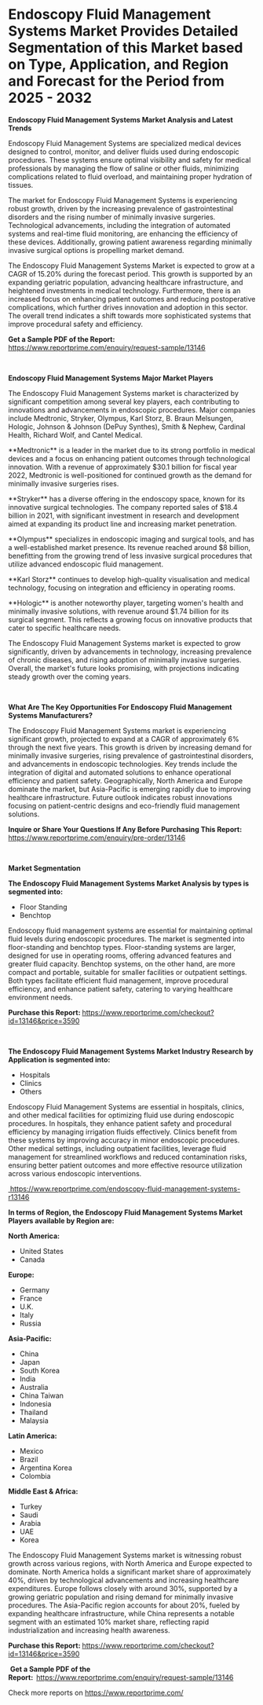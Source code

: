 <p><h1>Endoscopy Fluid Management Systems Market Provides Detailed Segmentation of this Market based on Type, Application, and Region and Forecast for the Period from 2025 - 2032</h1></p><p><strong>Endoscopy Fluid Management Systems Market Analysis and Latest Trends</strong></p>
<p><p>Endoscopy Fluid Management Systems are specialized medical devices designed to control, monitor, and deliver fluids used during endoscopic procedures. These systems ensure optimal visibility and safety for medical professionals by managing the flow of saline or other fluids, minimizing complications related to fluid overload, and maintaining proper hydration of tissues.</p><p>The market for Endoscopy Fluid Management Systems is experiencing robust growth, driven by the increasing prevalence of gastrointestinal disorders and the rising number of minimally invasive surgeries. Technological advancements, including the integration of automated systems and real-time fluid monitoring, are enhancing the efficiency of these devices. Additionally, growing patient awareness regarding minimally invasive surgical options is propelling market demand.</p><p>The Endoscopy Fluid Management Systems Market is expected to grow at a CAGR of 15.20% during the forecast period. This growth is supported by an expanding geriatric population, advancing healthcare infrastructure, and heightened investments in medical technology. Furthermore, there is an increased focus on enhancing patient outcomes and reducing postoperative complications, which further drives innovation and adoption in this sector. The overall trend indicates a shift towards more sophisticated systems that improve procedural safety and efficiency.</p></p>
<p><strong>Get a Sample PDF of the Report:&nbsp;</strong> <a href="https://www.reportprime.com/enquiry/request-sample/13146?utm_campaign=2271&utm_medium=2&utm_source=Github&utm_content=ia&utm_term=19032025&utm_id=endoscopy-fluid-management-systems">https://www.reportprime.com/enquiry/request-sample/13146</a></p>
<p>&nbsp;</p>
<p><strong>Endoscopy Fluid Management Systems Major Market Players</strong></p>
<p><p>The Endoscopy Fluid Management Systems market is characterized by significant competition among several key players, each contributing to innovations and advancements in endoscopic procedures. Major companies include Medtronic, Stryker, Olympus, Karl Storz, B. Braun Melsungen, Hologic, Johnson & Johnson (DePuy Synthes), Smith & Nephew, Cardinal Health, Richard Wolf, and Cantel Medical.</p><p>**Medtronic** is a leader in the market due to its strong portfolio in medical devices and a focus on enhancing patient outcomes through technological innovation. With a revenue of approximately $30.1 billion for fiscal year 2022, Medtronic is well-positioned for continued growth as the demand for minimally invasive surgeries rises.</p><p>**Stryker** has a diverse offering in the endoscopy space, known for its innovative surgical technologies. The company reported sales of $18.4 billion in 2021, with significant investment in research and development aimed at expanding its product line and increasing market penetration.</p><p>**Olympus** specializes in endoscopic imaging and surgical tools, and has a well-established market presence. Its revenue reached around $8 billion, benefitting from the growing trend of less invasive surgical procedures that utilize advanced endoscopic fluid management.</p><p>**Karl Storz** continues to develop high-quality visualisation and medical technology, focusing on integration and efficiency in operating rooms. </p><p>**Hologic** is another noteworthy player, targeting women's health and minimally invasive solutions, with revenue around $1.74 billion for its surgical segment. This reflects a growing focus on innovative products that cater to specific healthcare needs.</p><p>The Endoscopy Fluid Management Systems market is expected to grow significantly, driven by advancements in technology, increasing prevalence of chronic diseases, and rising adoption of minimally invasive surgeries. Overall, the market's future looks promising, with projections indicating steady growth over the coming years.</p></p>
<p>&nbsp;</p>
<p><strong>What Are The Key Opportunities For Endoscopy Fluid Management Systems Manufacturers?</strong></p>
<p><p>The Endoscopy Fluid Management Systems market is experiencing significant growth, projected to expand at a CAGR of approximately 6% through the next five years. This growth is driven by increasing demand for minimally invasive surgeries, rising prevalence of gastrointestinal disorders, and advancements in endoscopic technologies. Key trends include the integration of digital and automated solutions to enhance operational efficiency and patient safety. Geographically, North America and Europe dominate the market, but Asia-Pacific is emerging rapidly due to improving healthcare infrastructure. Future outlook indicates robust innovations focusing on patient-centric designs and eco-friendly fluid management solutions.</p></p>
<p><strong>Inquire or Share Your Questions If Any Before Purchasing This Report:</strong> <a href="https://www.reportprime.com/enquiry/pre-order/13146?utm_campaign=2271&utm_medium=2&utm_source=Github&utm_content=ia&utm_term=19032025&utm_id=endoscopy-fluid-management-systems">https://www.reportprime.com/enquiry/pre-order/13146</a></p>
<p>&nbsp;</p>
<p><strong>Market Segmentation</strong></p>
<p><strong>The Endoscopy Fluid Management Systems Market Analysis by types is segmented into:</strong></p>
<p><ul><li>Floor Standing</li><li>Benchtop</li></ul></p>
<p><p>Endoscopy fluid management systems are essential for maintaining optimal fluid levels during endoscopic procedures. The market is segmented into floor-standing and benchtop types. Floor-standing systems are larger, designed for use in operating rooms, offering advanced features and greater fluid capacity. Benchtop systems, on the other hand, are more compact and portable, suitable for smaller facilities or outpatient settings. Both types facilitate efficient fluid management, improve procedural efficiency, and enhance patient safety, catering to varying healthcare environment needs.</p></p>
<p><strong>Purchase this Report:&nbsp;</strong><a href="https://www.reportprime.com/checkout?id=13146&price=3590&utm_campaign=2271&utm_medium=2&utm_source=Github&utm_content=ia&utm_term=19032025&utm_id=endoscopy-fluid-management-systems">https://www.reportprime.com/checkout?id=13146&price=3590</a></p>
<p>&nbsp;</p>
<p><strong>The Endoscopy Fluid Management Systems Market Industry Research by Application is segmented into:</strong></p>
<p><ul><li>Hospitals</li><li>Clinics</li><li>Others</li></ul></p>
<p><p>Endoscopy Fluid Management Systems are essential in hospitals, clinics, and other medical facilities for optimizing fluid use during endoscopic procedures. In hospitals, they enhance patient safety and procedural efficiency by managing irrigation fluids effectively. Clinics benefit from these systems by improving accuracy in minor endoscopic procedures. Other medical settings, including outpatient facilities, leverage fluid management for streamlined workflows and reduced contamination risks, ensuring better patient outcomes and more effective resource utilization across various endoscopic interventions.</p></p>
<p><a href="https://www.reportprime.com/endoscopy-fluid-management-systems-r13146?utm_campaign=2271&utm_medium=2&utm_source=Github&utm_content=ia&utm_term=19032025&utm_id=endoscopy-fluid-management-systems">&nbsp;https://www.reportprime.com/endoscopy-fluid-management-systems-r13146</a></p>
<p><strong>In terms of Region, the Endoscopy Fluid Management Systems Market Players available by Region are:</strong></p>
<p>
    <p> <strong> North America: </strong>
        <ul>
            <li>United States</li>
            <li>Canada</li>
        </ul>
        </p> 
    <p> <strong> Europe: </strong>
        <ul>
            <li>Germany</li>
            <li>France</li>
            <li>U.K.</li>
            <li>Italy</li>
            <li>Russia</li>
        </ul>
        </p> 
    <p> <strong> Asia-Pacific: </strong>
        <ul>
            <li>China</li>
            <li>Japan</li>
            <li>South Korea</li>
            <li>India</li>
            <li>Australia</li>
            <li>China Taiwan</li>
            <li>Indonesia</li>
            <li>Thailand</li>
            <li>Malaysia</li>
        </ul>
        </p> 
    <p> <strong> Latin America: </strong>
        <ul>
            <li>Mexico</li>
            <li>Brazil</li>
            <li>Argentina Korea</li>
            <li>Colombia</li>
        </ul>
        </p> 
    <p> <strong> Middle East & Africa: </strong>
        <ul>
            <li>Turkey</li>
            <li>Saudi</li>
            <li>Arabia</li>
            <li>UAE</li>
            <li>Korea</li>
        </ul>
    </p>
    </p>
<p><p>The Endoscopy Fluid Management Systems market is witnessing robust growth across various regions, with North America and Europe expected to dominate. North America holds a significant market share of approximately 40%, driven by technological advancements and increasing healthcare expenditures. Europe follows closely with around 30%, supported by a growing geriatric population and rising demand for minimally invasive procedures. The Asia-Pacific region accounts for about 20%, fueled by expanding healthcare infrastructure, while China represents a notable segment with an estimated 10% market share, reflecting rapid industrialization and increasing health awareness.</p></p>
<p><strong>Purchase this Report: </strong><a href="https://www.reportprime.com/checkout?id=13146&price=3590&utm_campaign=2271&utm_medium=2&utm_source=Github&utm_content=ia&utm_term=19032025&utm_id=endoscopy-fluid-management-systems">https://www.reportprime.com/checkout?id=13146&price=3590</a></p>
<p>&nbsp;<strong>Get a Sample PDF of the Report:&nbsp;&nbsp;</strong><a href="https://www.reportprime.com/enquiry/request-sample/13146?utm_campaign=2271&utm_medium=2&utm_source=Github&utm_content=ia&utm_term=19032025&utm_id=endoscopy-fluid-management-systems">https://www.reportprime.com/enquiry/request-sample/13146</a></p>
<p><strong></strong></p>
<p>Check more reports on <a href="https://www.reportprime.com/?utm_campaign=2271&utm_medium=2&utm_source=Github&utm_content=ia&utm_term=19032025&utm_id=endoscopy-fluid-management-systems">https://www.reportprime.com/</a></p>